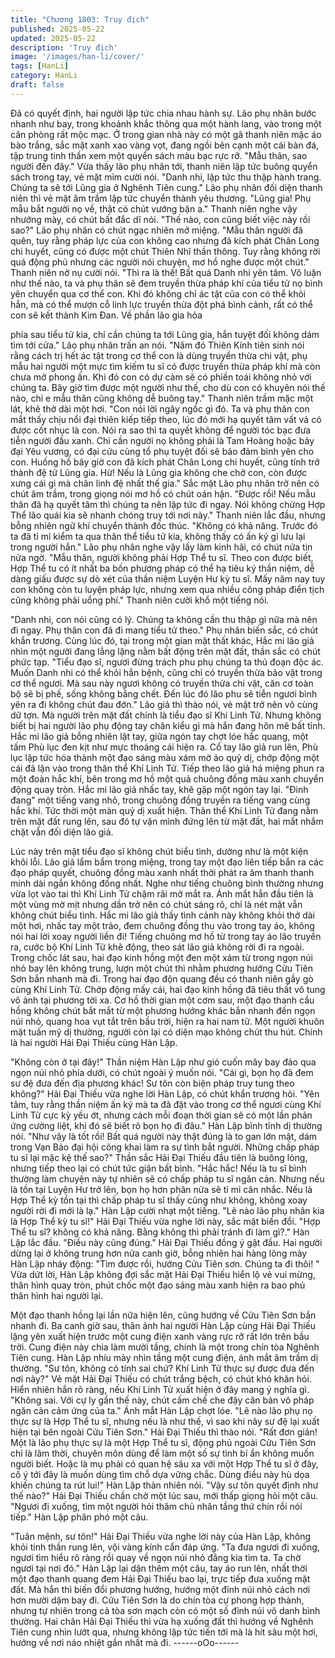 ```yaml
---
title: "Chương 1803: Truy địch"
published: 2025-05-22
updated: 2025-05-22
description: 'Truy địch'
image: '/images/han-li/cover/'
tags: [HanLi]
category: HanLi
draft: false
---
```


Đã có quyết định, hai người lập tức chia nhau hành sự.
Lão phụ nhân bước nhanh như bay, trong khoảnh khắc thông qua
một hành lang, vào trong một căn phòng rất mộc mạc.
Ở trong gian nhà này có một gã thanh niên mặc áo bào trắng, sắc
mặt xanh xao vàng vọt, đang ngồi bên cạnh một cái bàn đá, tập
trung tinh thần xem một quyển sách màu bạc rực rỡ.
"Mẫu thân, sao người đến đây." Vừa thấy lão phụ nhân tới, thanh
niên lập tức buông quyển sách trong tay, vẻ mặt mỉm cười nói.
"Danh nhi, lập tức thu thập hành trang. Chúng ta sẽ tới Lũng gia ở
Nghênh Tiên cung." Lão phụ nhân đối diện thanh niên thì vẻ mặt
âm trầm lập tức chuyển thành yêu thương.
"Lũng gia! Phụ mẫu bắt người nọ về, thật có chút vướng bận a."
Thanh niên nghe vậy nhướng mày, có chút bất đắc dĩ nói.
"Thế nào, con cũng biết việc này rồi sao?" Lão phụ nhân có chút
ngạc nhiên mở miệng.
"Mẫu thân người đã quên, tuy rằng pháp lực của con không cao
nhưng đã kích phát Chân Long chi huyết, cũng có được một chút
Thiên Nhĩ thần thông. Tuy rằng không rời quá động phủ nhưng
các người nói chuyện, mơ hồ nghe được một chút." Thanh niên
nở nụ cười nói.
"Thì ra là thế! Bất quá Danh nhi yên tâm. Vô luận như thế nào, ta
và phụ thân sẽ đem truyền thừa pháp khí của tiểu tử nọ bình yên
chuyển qua cơ thể con. Khi đó không chỉ ác tật của con có thể
khỏi hẳn, mà có thể mượn cỗ linh lực truyền thừa đột phá bình
cảnh, rất có thể con sẽ kết thành Kim Đan. Về phần lão gia hỏa

phía sau tiểu tử kia, chỉ cần chúng ta tới Lũng gia, hắn tuyệt đối
không dám tìm tới cửa." Lão phụ nhân trấn an nói.
"Năm đó Thiên Kính tiên sinh nói rằng cách trị hết ác tật trong cơ
thể con là dùng truyền thừa chi vật, phụ mẫu hai người một mực
tìm kiếm tu sĩ có được truyền thừa pháp khí mà còn chưa mở
phong ấn. Khi đó con có dự cảm sẽ có phiền toái không nhỏ với
chúng ta. Bây giờ tìm được một người như thế, cho dù con có
khuyên nói thế nào, chỉ e mẫu thân cũng không dễ buông tay."
Thanh niên trầm mặc một lát, khẽ thở dài một hơi.
"Con nói lời ngây ngốc gì đó. Ta và phụ thân con mắt thấy chịu nổi
đại thiên kiếp tiếp theo, lúc đó mới hạ quyết tâm vất vả có được
cốt nhục là con. Nói ra sao thì ta quyết không để người tóc bạc
đưa tiễn người đầu xanh.
Chỉ cần người nọ không phải là Tam Hoàng hoặc bảy đại Yêu
vương, có đại cửu cùng tổ phụ tuyệt đối sẽ bảo đảm bình yên cho
con. Huống hồ bây giờ con đã kích phát Chân Long chi huyết,
cũng tính trở thành đệ tử Lũng gia. Hừ! Nếu là Lũng gia không
che chở con, còn được xưng cái gì mà chân linh đệ nhất thế gia."
Sắc mặt Lão phụ nhân trở nên có chút âm trầm, trong giọng nói
mơ hồ có chút oán hận.
"Được rồi! Nếu mẫu thân đã hạ quyết tâm thì chúng ta nên lập tức
đi ngay. Nói không chừng Hợp Thể lão quái kia sẽ nhanh chóng
truy tới nơi này." Thanh niên lắc đầu, nhưng bỗng nhiên ngữ khí
chuyển thành đốc thúc.
"Không có khả năng. Trước đó ta đã tỉ mỉ kiểm ta qua thân thể tiểu
tử kia, không thấy có ấn ký gì lưu lại trong người hắn." Lão phụ
nhân nghe vậy lấy làm kinh hãi, có chút nửa tin nửa ngờ.
"Mẫu thân, người không phải Hợp Thể tu sĩ. Theo con được biết,
Hợp Thể tu có ít nhất ba bốn phương pháp có thể hạ tiêu ký thần
niệm, dễ dàng giấu được sự dò xét của thần niệm Luyện Hư kỳ tu
sĩ. Mấy năm nay tuy con không còn tu luyện pháp lực, nhưng xem
qua nhiều công pháp điển tịch cũng không phải uổng phí." Thanh
niên cười khổ một tiếng nói.

"Danh nhi, con nói cũng có lý. Chúng ta không cần thu thập gì
nữa mà nên đi ngay. Phụ thân con đã đi mang tiểu tử theo." Phụ
nhân biến sắc, có chút khẩn trương.
Cùng lúc đó, tại trong một gian mật thất khác, Hắc mi lão giả nhìn
một người đang lẳng lặng nằm bất động trên mặt đất, thần sắc có
chút phức tạp.
"Tiểu đạo sĩ, ngươi đừng trách phu phụ chúng ta thủ đoạn độc ác.
Muốn Danh nhi có thể khỏi hẳn bệnh, cũng chỉ có truyền thừa bảo
vật trong cơ thể ngươi. Mà sau này ngươi không có truyền thừa
chi vật, căn cơ toàn bộ sẽ bị phế, sống không bằng chết. Đến lúc
đó lão phu sẽ tiễn ngươi bình yên ra đi không chút đau đớn." Lão
giả thì thào nói, vẻ mặt trở nên vô cùng dữ tợn.
Mà người trên mặt đất chính là tiểu đạo sĩ Khí Linh Tử.
Nhưng không biết bị hai người lão phụ động tay chân kiểu gì mà
hắn đang hôn mê bất tỉnh.
Hắc mi lão giả bỗng nhiên lật tay, giữa ngón tay chợt lóe hắc
quang, một tấm Phù lục đen kịt như mực thoáng cái hiện ra.
Cổ tay lão giả run lên, Phù lục lập tức hóa thành một đạo sáng
màu xám mờ ảo quỷ dị, chớp động một cái đã lặn vào trong thân
thể Khí Linh Tử.
Tiếp theo lão giả há miệng phun ra một đoàn hắc khí, bên trong
mơ hồ một quả chuông đồng màu xanh chuyển động quay tròn.
Hắc mi lão giả nhấc tay, khẽ gập một ngón tay lại.
"Đinh đang" một tiếng vang nhỏ, trong chuông đồng truyền ra
tiếng vang cùng hắc khí.
Tức thời một màn quỷ dị xuất hiện.
Thân thể Khí Linh Tử đang nằm trên mặt đất rung lên, sau đó tự
vặn mình đứng lên từ mặt đất, hai mắt nhắm chặt vẫn đối diện lão
giả.

Lúc này trên mặt tiểu đạo sĩ không chút biểu tình, dường như là
một kiện khôi lỗi.
Lão giả lẩm bẩm trong miệng, trong tay một đạo liên tiếp bắn ra
các đạo pháp quyết, chuông đồng màu xanh nhất thời phát ra âm
thanh thanh minh dài ngắn không đồng nhất.
Nghe như tiếng chuông bình thường nhưng vừa lọt vào tai thì Khí
Linh Tử chậm rãi mở mắt ra.
Ánh mắt hắn đầu tiên là một vùng mờ mịt nhưng dần trở nên có
chút sáng rõ, chỉ là nét mặt vẫn không chút biểu tình.
Hắc mi lão giả thấy tình cảnh này không khỏi thở dài một hơi,
nhấc tay một trảo, đem chuông đồng thu vào trong tay áo, không
nói hai lời xoay người liền đi!
Tiếng chuông mơ hồ từ trong tay áo lão truyền ra, cước bộ Khí
Linh Tử khẽ động, theo sát lão giả không rời đi ra ngoài.
Trong chốc lát sau, hai đạo kinh hồng một đen một xám từ trong
ngọn núi nhỏ bay lên không trung, lượn một chút thì nhằm
phương hướng Cửu Tiên Sơn bắn nhanh mà đi.
Trong hai đạo độn quang đều có thanh niên gầy gò cùng Khí Linh
Tử.
Chớp động mấy cái, hai đạo kinh hồng đã tiêu thất vô tung vô ảnh
tại phương tời xa.
Cơ hồ thời gian một cơm sau, một đạo thanh cầu hồng không
chút bắt mắt từ một phương hướng khác bắn nhanh đến ngọn núi
nhỏ, quang hoa vụt tắt trên bầu trời, hiện ra hai nam tử.
Một người khuôn mặt tuấn mỹ dị thường, người còn lại có diện
mạo không chút thu hút.
Chính là hai người Hải Đại Thiếu cùng Hàn Lập.

"Không còn ở tại đây!" Thần niệm Hàn Lập như gió cuốn mây bay
đảo qua ngọn núi nhỏ phía dưới, có chút ngoài ý muốn nói.
"Cái gì, bọn họ đã đem sư đệ đưa đến địa phương khác! Sư tôn
còn biện pháp truy tung theo không?" Hải Đại Thiếu vừa nghe lời
Hàn Lập, có chút khẩn trương hỏi.
"Yên tâm, tuy rằng thần niệm ấn ký mà ta đã đặt vào trong cơ thể
ngươi cùng Khí Linh Tử cực kỳ yếu ớt, nhưng cách mỗi đoạn thời
gian sẽ có một lần phản ứng cường liệt, khi đó sẽ biết rõ bọn họ đi
đâu." Hàn Lập bình tĩnh dị thường nói.
"Như vậy là tốt rồi! Bất quá người này thật đúng là to gan lớn mật,
dám trong Vạn Bảo đại hội công khai làm ra sự tình bắt người.
Những chấp pháp tu sĩ lại mặc kệ thế sao?" Thần sắc Hải Đại
Thiếu đầu tiên là buông lỏng, nhưng tiếp theo lại có chút tức giận
bất bình.
"Hắc hắc! Nếu là tu sĩ bình thường làm chuyện này tự nhiên sẽ có
chấp pháp tu sĩ ngăn cản. Nhưng nếu là tồn tại Luyện Hư trở lên,
bọn họ hơn phân nửa sẽ tỉ mỉ cân nhắc. Nếu là Hợp Thể kỳ tồn tại
thì chấp pháp tu sĩ thấy cũng như không, không xoay người rời đi
mới là lạ." Hàn Lập cười nhạt một tiếng.
"Lẽ nào lão phụ nhân kia là Hợp Thể kỳ tu sĩ!" Hải Đại Thiếu vừa
nghe lời này, sắc mặt biến đổi.
"Hợp Thể tu sĩ? không có khả năng. Bằng không thì phải tránh đi
làm gì?." Hàn Lập lắc đầu.
"Điều này cũng đúng." Hải Đại Thiếu đồng ý gật đầu.
Hai người dừng lại ở không trung hơn nửa canh giờ, bỗng nhiên
hai hàng lông mày Hàn Lập nháy động:
"Tìm được rồi, hướng Cửu Tiên sơn. Chúng ta đi thôi! " Vừa dứt
lời, Hàn Lập không đợi sắc mặt Hải Đại Thiếu hiển lộ vẻ vui
mừng, thân hình quay tròn, phút chốc một đạo sáng màu xanh
hiện ra bao phủ thân hình hai người lại.

Một đạo thanh hồng lại lần nữa hiện lên, cũng hướng về Cửu Tiên
Sơn bắn nhanh đi.
Ba canh giờ sau, thân ảnh hai người Hàn Lập cùng Hải Đại Thiếu
lặng yên xuất hiện trước một cung điện xanh vàng rực rỡ rất lớn
trên bầu trời.
Cung điện này chia làm mười tầng, chính là một trong chín tòa
Nghênh Tiên cung.
Hàn Lập nhíu mày nhìn tầng một cung điện, ánh mắt âm trầm dị
thường.
"Sư tôn, không có tính sai chứ? Khí Linh Tử thực sự được đưa
đến nơi này?" Vẻ mặt Hải Đại Thiếu có chút trắng bệch, có chút
khó khăn hỏi.
Hiển nhiên hắn rõ ràng, nếu Khí Linh Tử xuất hiện ở đây mang ý
nghĩa gì.
"Không sai. Với cự ly gần thế này, chút cấm chế che đậy căn bản
vô pháp ngăn cản cảm ứng của ta." Ánh mắt Hàn Lập chợt lóe.
"Lẽ nào lão phụ nọ thực sự là Hợp Thể tu sĩ, nhưng nếu là như
thế, vì sao khi nãy sư đệ lại xuất hiện tại bên ngoài Cửu Tiên
Sơn." Hải Đại Thiếu thì thào nói.
"Rất đơn giản! Một là lão phụ thực sự là một Hợp Thể tu sĩ, động
phủ ngoài Cửu Tiên Sơn chỉ là lâm thời, chuyên môn dùng để làm
một số sự tình bí ẩn không muốn người biết. Hoặc là mụ phải có
quan hệ sâu xa với một Hợp Thể tu sĩ ở đây, cố ý tới đây là muốn
dùng tìm chỗ dựa vững chắc. Dùng điều này hù dọa khiến chúng
ta rút lui!" Hàn Lập thản nhiên nói.
"Vậy sư tôn quyết định như thế nào?" Hải Đại Thiếu chần chờ một
lúc sau, mới thấp giọng hỏi một câu.
"Ngươi đi xuống, tìm một người hỏi thăm chủ nhân tầng thứ chín
rồi nói tiếp." Hàn Lập phân phó một câu.

"Tuân mệnh, sư tôn!" Hải Đại Thiếu vừa nghe lời này của Hàn
Lập, không khỏi tinh thần rung lên, vội vàng kính cẩn đáp ứng.
"Ta đưa ngươi đi xuống, ngươi tìm hiểu rõ ràng rồi quay về ngọn
núi nhỏ đằng kia tìm ta. Ta chờ ngươi tại nơi đó." Hàn Lập lại dặn
thêm một câu, tay áo run lên, nhất thời một đạo thanh quang đem
Hải Đại Thiếu bao lại, trực tiếp đưa xuống mặt đất.
Mà hắn thì biến đổi phương hướng, hướng một đỉnh núi nhỏ cách
nơi hơn mười dặm bay đi.
Cửu Tiên Sơn là do chín tòa cự phong hợp thành, nhưng tự nhiên
trong cả tòa sơn mạch còn có một số đỉnh núi vô danh bình
thường.
Hai chân Hải Đại Thiếu thì vừa hạ xuống đất thì hướng về
Nghênh Tiên cung nhìn lướt qua, nhưng không lập tức tiến tới mà
là hít sâu một hơi, hướng về nơi náo nhiệt gần nhất mà đi.
------oOo------
